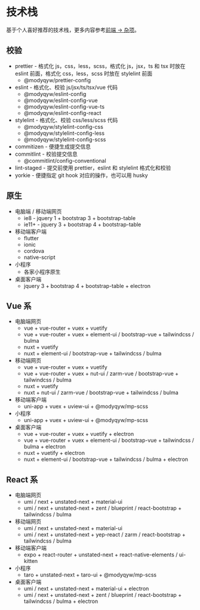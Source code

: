 # 技术栈

基于个人喜好推荐的技术栈，更多内容参考[前端 -> 杂项](../misc/README.md)。

## 校验

- prettier - 格式化 js，css，less，scss，格式化 js，jsx，ts 和 tsx 时放在 eslint 前面，格式化 css，less，scss 时放在 stylelint 前面
  - @modyqyw/prettier-config
- eslint - 格式化、校验 js/jsx/ts/tsx/vue 代码
  - @modyqyw/eslint-config
  - @modyqyw/eslint-config-vue
  - @modyqyw/eslint-config-vue-ts
  - @modyqyw/eslint-config-react
- stylelint - 格式化、校验 css/less/scss 代码
  - @modyqyw/stylelint-config-css
  - @modyqyw/stylelint-config-less
  - @modyqyw/stylelint-config-scss
- commitizen - 便捷生成提交信息
- commitlint - 校验提交信息
  - @commitlint/config-conventional
- lint-staged - 提交前使用 prettier，eslint 和 stylelint 格式化和校验
- yorkie - 便捷指定 git hook 对应的操作，也可以用 husky

## 原生

- 电脑端 / 移动端网页
  - ie8 - jquery 1 + bootstrap 3 + bootstrap-table
  - ie11+ - jquery 3 + bootstrap 4 + bootstrap-table
- 移动端客户端
  - flutter
  - ionic
  - cordova
  - native-script
- 小程序
  - 各家小程序原生
- 桌面客户端
  - jquery 3 + bootstrap 4 + bootstrap-table + electron

## Vue 系

- 电脑端网页
  - vue + vue-router + vuex + vuetify
  - vue + vue-router + vuex + element-ui / bootstrap-vue + tailwindcss / bulma
  - nuxt + vuetify
  - nuxt + element-ui / bootstrap-vue + tailwindcss / bulma
- 移动端网页
  - vue + vue-router + vuex + vuetify
  - vue + vue-router + vuex + nut-ui / zarm-vue / bootstrap-vue + tailwindcss / bulma
  - nuxt + vuetify
  - nuxt + nut-ui / zarm-vue / bootstrap-vue + tailwindcss / bulma
- 移动端客户端
  - uni-app + vuex + uview-ui + @modyqyw/mp-scss
- 小程序
  - uni-app + vuex + uview-ui + @modyqyw/mp-scss
- 桌面客户端
  - vue + vue-router + vuex + vuetify + electron
  - vue + vue-router + vuex + element-ui / bootstrap-vue + tailwindcss / bulma + electron
  - nuxt + vuetify + electron
  - nuxt + element-ui / bootstrap-vue + tailwindcss / bulma + electron

## React 系

- 电脑端网页
  - umi / next + unstated-next + material-ui
  - umi / next + unstated-next + zent / blueprint / react-bootstrap + tailwindcss / bulma
- 移动端网页
  - umi / next + unstated-next + material-ui
  - umi / next + unstated-next + yep-react / zarm / react-bootstrap + tailwindcss / bulma
- 移动端客户端
  - expo + react-router + unstated-next + react-native-elements / ui-kitten
- 小程序
  - taro + unstated-next + taro-ui + @modyqyw/mp-scss
- 桌面客户端
  - umi / next + unstated-next + material-ui + electron
  - umi / next + unstated-next + zent / blueprint / react-bootstrap + tailwindcss / bulma + electron

<Vssue />
